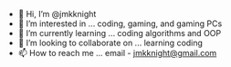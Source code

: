 - 👋 Hi, I’m @jmkknight
- 👀 I’m interested in ... coding, gaming, and gaming PCs
- 🌱 I’m currently learning ... coding algorithms and OOP
- 💞️ I’m looking to collaborate on ... learning coding
- 📫 How to reach me ... email - jmkknight@gmail.com
